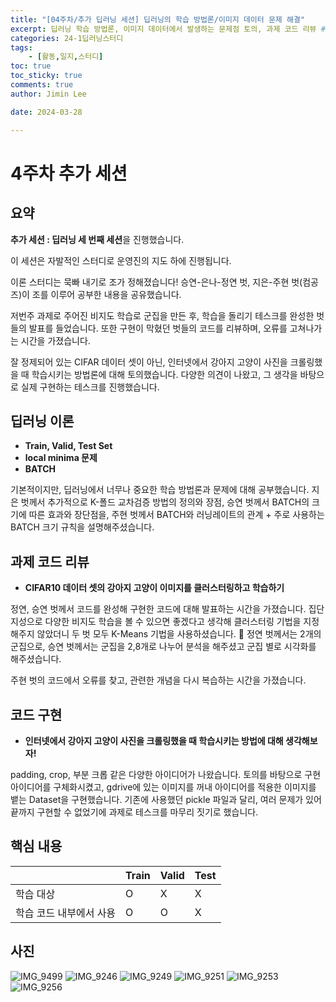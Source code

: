 ```yaml
---
title: "[04주차/추가 딥러닝 세션] 딥러닝의 학습 방법론/이미지 데이터 문제 해결"
excerpt: 딥러닝 학습 방법론, 이미지 데이터에서 발생하는 문제점 토의, 과제 코드 리뷰 # 미리보기로 보이는 부분
categories: 24-1딥러닝스터디
tags: 
    - [활동,일지,스터디]
toc: true
toc_sticky: true
comments: true
author: Jimin Lee

date: 2024-03-28

---
```

# 4주차 추가 세션

## 요약

**추가 세션 : 딥러닝 세 번째 세션**을 진행했습니다. 

이 세션은 자발적인 스터디로 운영진의 지도 하에 진행됩니다. 

이론 스터디는 묵빠 내기로 조가 정해졌습니다! 승연-은나-정연 벗, 지은-주현 벗(컴공즈)이 조를 이루어 공부한 내용을 공유했습니다. 

저번주 과제로 주어진 비지도 학습로 군집을 만든 후, 학습을 돌리기 테스크를 완성한 벗들의 발표를 들었습니다. 또한 구현이 막혔던 벗들의 코드를 리뷰하며, 오류를 고쳐나가는 시간을 가졌습니다. 

잘 정제되어 있는 CIFAR 데이터 셋이 아닌, 인터넷에서 강아지 고양이 사진을 크롤링했을 때 학습시키는 방법론에 대해 토의했습니다. 다양한 의견이 나왔고, 그 생각을 바탕으로 실제 구현하는 테스크를 진행했습니다. 


## 딥러닝 이론

- **Train, Valid, Test Set**
- **local minima 문제**
- **BATCH**

기본적이지만, 딥러닝에서 너무나 중요한 학습 방법론과 문제에 대해 공부했습니다. 
지은 벗께서 추가적으로 K-폴드 교차검증 방법의 정의와 장점, 승연 벗께서 BATCH의 크기에 따른 효과와 장단점을, 주현 벗께서 BATCH와 러닝레이트의 관계 + 주로 사용하는 BATCH 크기 규칙을 설명해주셨습니다. 

## 과제 코드 리뷰
- **CIFAR10 데이터 셋의 강아지 고양이 이미지를 클러스터링하고 학습하기**

정연, 승연 벗께서 코드를 완성해 구현한 코드에 대해 발표하는 시간을 가졌습니다. 집단지성으로 다양한 비지도 학습을 볼 수 있으면 좋겠다고 생각해 클러스터링 기법을 지정해주지 않았더니 두 벗 모두 K-Means 기법을 사용하셨습니다. 🤣 정연 벗께서는 2개의 군집으로, 승연 벗께서는 군집을 2,8개로 나누어 분석을 해주셨고 군집 별로 시각화를 해주셨습니다. 

주현 벗의 코드에서 오류를 찾고, 관련한 개념을 다시 복습하는 시간을 가졌습니다. 

## 코드 구현
- **인터넷에서 강아지 고양이 사진을 크롤링했을 때 학습시키는 방법에 대해 생각해보자!**

padding, crop, 부분 크롭 같은 다양한 아이디어가 나왔습니다. 토의를 바탕으로 구현 아이디어를 구체화시켰고, gdrive에 있는 이미지를 꺼내 아이디어를 적용한 이미지를 뱉는 Dataset을 구현했습니다. 기존에 사용했던 pickle 파일과 달리, 여러 문제가 있어 끝까지 구현할 수 없었기에 과제로 테스크를 마무리 짓기로 했습니다. 

## 핵심 내용

|  | Train | Valid | Test |
| --- | --- | --- | --- |
| 학습 대상 | O | X | X |
| 학습 코드 내부에서 사용 | O | O | X |

## 사진
![IMG_9499](https://github.com/KanghwaSisters/kanghwasisters.github.io/assets/126959470/f6766c07-a407-49b4-8ed2-c8ee9ea30857)
![IMG_9246](https://github.com/KanghwaSisters/kanghwasisters.github.io/assets/126959470/21fee444-a72b-45ef-8bef-431c2ff72960)
![IMG_9249](https://github.com/KanghwaSisters/kanghwasisters.github.io/assets/126959470/48092359-6f2f-42a7-a655-d590675cdac1)
![IMG_9251](https://github.com/KanghwaSisters/kanghwasisters.github.io/assets/126959470/52c280bd-e5b2-4327-9892-475830ea2142)
![IMG_9253](https://github.com/KanghwaSisters/kanghwasisters.github.io/assets/126959470/8eddbe23-ede4-43bd-8209-2557a82403b6)
![IMG_9256](https://github.com/KanghwaSisters/kanghwasisters.github.io/assets/126959470/c92365af-fd8d-4990-85d3-12e6ac3a500a)



